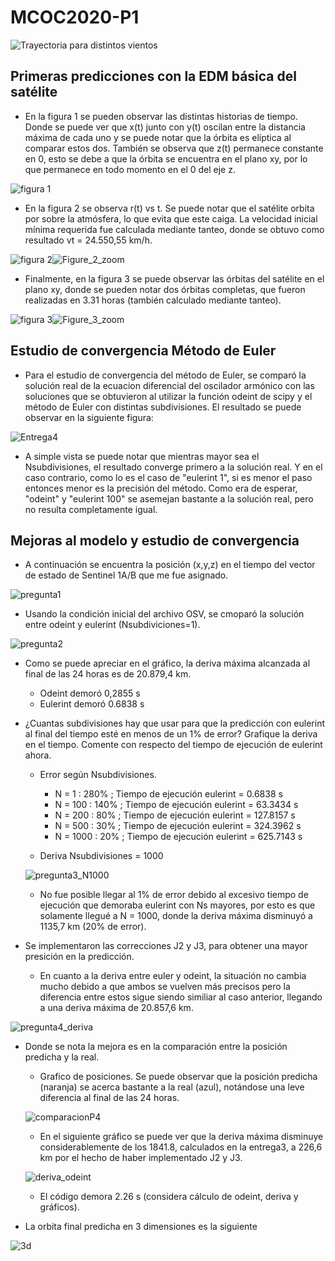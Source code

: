 # MCOC2020-P1

![Trayectoria para distintos vientos](https://user-images.githubusercontent.com/69161061/91070593-eeddea80-e604-11ea-90df-661c71c10bdf.png)

## Primeras predicciones con la EDM básica del satélite

+ En la figura 1 se pueden observar las distintas historias de tiempo. Donde se puede ver que x(t) junto con y(t) oscilan entre la distancia máxima de cada uno y se puede notar que la órbita es elíptica al comparar estos dos. También se observa que z(t) permanece constante en 0, esto se debe a que la órbita se encuentra en el plano xy, por lo que permanece en todo momento en el 0 del eje z.

![figura 1](https://user-images.githubusercontent.com/69161061/91486872-dd9e1380-e87a-11ea-98eb-3501cc1bc925.png)

+ En la figura 2 se observa r(t) vs t. Se puede notar que el satélite orbita por sobre la atmósfera, lo que evita que este caiga. La velocidad inicial mínima requerida fue calculada mediante tanteo, donde se obtuvo como resultado vt = 24.550,55 km/h. 

![figura 2](https://user-images.githubusercontent.com/69161061/91486876-e0006d80-e87a-11ea-9655-78e2cf788a8d.png)![Figure_2_zoom](https://user-images.githubusercontent.com/69161061/91487995-a4ff3980-e87c-11ea-82fc-f970e7d4d79f.png)

+ Finalmente, en la figura 3 se puede observar las órbitas del satélite en el plano xy, donde se pueden notar dos órbitas completas, que fueron realizadas en 3.31 horas (también calculado mediante tanteo).

![figura 3](https://user-images.githubusercontent.com/69161061/91486880-e0990400-e87a-11ea-87d2-3e0f904867b1.png)![Figure_3_zoom](https://user-images.githubusercontent.com/69161061/91487996-a6c8fd00-e87c-11ea-99f8-b24595ab2782.png)

## Estudio de convergencia Método de Euler

+ Para el estudio de convergencia del método de Euler, se comparó la solución real de la ecuacion diferencial del oscilador armónico con las soluciones que se obtuvieron al utilizar la función odeint de scipy y el método de Euler con distintas subdivisiones. El resultado se puede observar en la siguiente figura:

![Entrega4](https://user-images.githubusercontent.com/69161061/91782656-b5d8e380-ebcb-11ea-9079-3304d300d470.png)

+ A simple vista se puede notar que mientras mayor sea el Nsubdivisiones, el resultado converge primero a la solución real. Y en el caso contrario, como lo es el caso de "eulerint 1", si es menor el paso entonces menor es la precisión del método. Como era de esperar, "odeint" y "eulerint 100" se asemejan bastante a la solución real, pero no resulta completamente igual.

## Mejoras al modelo y estudio de convergencia

+ A continuación se encuentra la posición (x,y,z) en el tiempo del vector de estado de Sentinel 1A/B que me fue asignado.

![pregunta1](https://user-images.githubusercontent.com/69161061/92330787-1cd11f00-f048-11ea-8f4e-1978c554a1bb.png)

+  Usando la condición inicial del archivo OSV, se cmoparó la solución entre odeint y eulerint (Nsubdiviciones=1).

![pregunta2](https://user-images.githubusercontent.com/69161061/92330833-70dc0380-f048-11ea-8f6e-59265cf2b61d.png)

  + Como se puede apreciar en el gráfico, la deriva máxima alcanzada al final de las 24 horas es de 20.879,4 km.

    + Odeint demoró 0,2855 s
    + Eulerint demoró 0.6838 s

+ ¿Cuantas subdivisiones hay que usar para que la predicción con eulerint al final del tiempo esté en menos de un 1% de error? Grafique la deriva en el tiempo. Comente con respecto del tiempo de ejecución de eulerint ahora. 

  + Error según Nsubdivisiones.
  
    + N = 1 : 280% ; Tiempo de ejecución eulerint = 0.6838 s
    + N = 100 : 140% ; Tiempo de ejecución eulerint = 63.3434 s
    + N = 200 : 80% ; Tiempo de ejecución eulerint = 127.8157 s
    + N = 500 : 30% ; Tiempo de ejecución eulerint = 324.3962 s
    + N = 1000 : 20% ; Tiempo de ejecución eulerint = 625.7143 s
    
  + Deriva Nsubdivisiones = 1000
  
  ![pregunta3_N1000](https://user-images.githubusercontent.com/69161061/92331062-1e034b80-f04a-11ea-89dd-747fe0ee4e9f.png)
  
    + No fue posible llegar al 1% de error debido al excesivo tiempo de ejecución que demoraba eulerint con Ns mayores, por esto es que solamente llegué a N = 1000, donde la deriva máxima disminuyó a 1135,7 km (20% de error).

+ Se implementaron las correcciones J2 y J3, para obtener una mayor presición en la predicción.
  
  + En cuanto a la deriva entre euler y odeint, la situación no cambia mucho debido a que ambos se vuelven más precisos pero la diferencia entre estos sigue siendo similiar al caso anterior, llegando a una deriva máxima de 20.857,6 km.
  
![pregunta4_deriva](https://user-images.githubusercontent.com/69161061/92331200-548d9600-f04b-11ea-8e85-d5a42792854c.png)

  + Donde se nota la mejora es en la comparación entre la posición predicha y la real.
    
    + Grafico de posiciones. Se puede observar que la posición predicha (naranja) se acerca bastante a la real (azul), notándose una leve diferencia al final de las 24 horas.
    
    ![comparacionP4](https://user-images.githubusercontent.com/69161061/92331360-69b6f480-f04c-11ea-9fae-a756501a94d8.png)
    
    + En el siguiente gráfico se puede ver que la deriva máxima disminuye considerablemente de los 1841.8, calculados en la entrega3, a 226,6 km por el hecho de haber implementado J2 y J3.
    
    ![deriva_odeint](https://user-images.githubusercontent.com/69161061/92331234-a20a0300-f04b-11ea-82f3-5d3bb7d07470.png)
  
    + El código demora 2.26 s (considera cálculo de odeint, deriva y gráficos).

+ La orbita final predicha en 3 dimensiones es la siguiente

![3d](https://user-images.githubusercontent.com/69161061/92331497-5eb09400-f04d-11ea-9a83-5634ac6e0f56.png)

